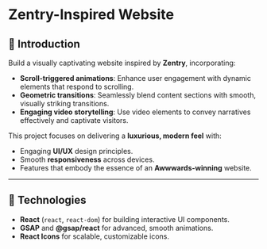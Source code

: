 # Zentry-Inspired Website

## 🤖 Introduction
Build a visually captivating website inspired by **Zentry**, incorporating:

- **Scroll-triggered animations**: Enhance user engagement with dynamic elements that respond to scrolling.
- **Geometric transitions**: Seamlessly blend content sections with smooth, visually striking transitions.
- **Engaging video storytelling**: Use video elements to convey narratives effectively and captivate visitors.

This project focuses on delivering a **luxurious, modern feel** with:
- Engaging **UI/UX** design principles.
- Smooth **responsiveness** across devices.
- Features that embody the essence of an **Awwwards-winning** website.

---

## 🚀 Technologies
- **React** (`react`, `react-dom`) for building interactive UI components.
- **GSAP** and **@gsap/react** for advanced, smooth animations.
- **React Icons** for scalable, customizable icons.
